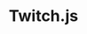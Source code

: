 ---
title: Twitch.js
headline: A basic Twitch API wrapper for JavaScript.
state: archived
feature: false
startDate: 10-02-2016
endDate: 03-17-2019
languages: [javascript]
---